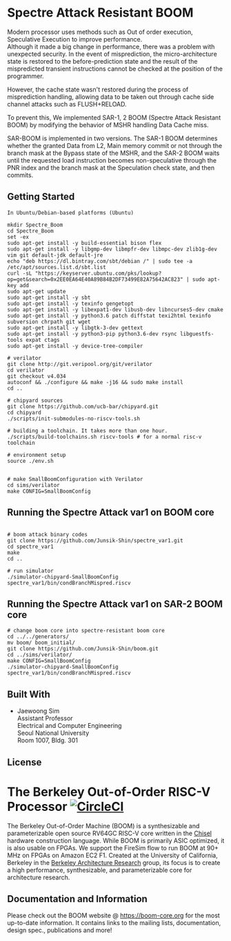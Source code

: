 # Spectre Attack Resistant BOOM

Modern processor uses methods such as Out of order execution, Speculative Execution to improve performance. <br/>
Although it made a big change in performance, there was a problem with unexpected security. 
In the event of misprediction, the micro-architecture state is restored to the before-prediction state and the result of the mispredicted transient instructions cannot be checked at the position of the programmer.

However, the cache state wasn't restored during the process of misprediction handling, allowing data to be taken out through cache side channel attacks such as FLUSH+RELOAD.

To prevent this, We implemented SAR-1, 2 BOOM (Spectre Attack Resistant BOOM) by modifying the behavior of MSHR handling Data Cache miss. 

SAR-BOOM is implemented in two versions.
The SAR-1 BOOM determines whether the granted Data from L2, Main memory commit or not through the branch mask at the Bypass state of the MSHR, and the SAR-2 BOOM waits until the requested load instruction becomes non-speculative through the PNR index and the branch mask at the Speculation check state, and then commits.


## Getting Started

```
In Ubuntu/Debian-based platforms (Ubuntu)

mkdir Spectre_Boom
cd Spectre_Boom
set -ex
sudo apt-get install -y build-essential bison flex
sudo apt-get install -y libgmp-dev libmpfr-dev libmpc-dev zlib1g-dev vim git default-jdk default-jre
echo "deb https://dl.bintray.com/sbt/debian /" | sudo tee -a /etc/apt/sources.list.d/sbt.list
curl -sL "https://keyserver.ubuntu.com/pks/lookup?op=get&search=0x2EE0EA64E40A89B84B2DF73499E82A75642AC823" | sudo apt-key add
sudo apt-get update
sudo apt-get install -y sbt
sudo apt-get install -y texinfo gengetopt
sudo apt-get install -y libexpat1-dev libusb-dev libncurses5-dev cmake
sudo apt-get install -y python3.6 patch diffstat texi2html texinfo subversion chrpath git wget
sudo apt-get install -y libgtk-3-dev gettext
sudo apt-get install -y python3-pip python3.6-dev rsync libguestfs-tools expat ctags
sudo apt-get install -y device-tree-compiler

# verilator
git clone http://git.veripool.org/git/verilator
cd verilator
git checkout v4.034
autoconf && ./configure && make -j16 && sudo make install
cd ..

# chipyard sources
git clone https://github.com/ucb-bar/chipyard.git
cd chipyard
./scripts/init-submodules-no-riscv-tools.sh

# building a toolchain. It takes more than one hour.
./scripts/build-toolchains.sh riscv-tools # for a normal risc-v toolchain

# environment setup 
source ./env.sh


# make SmallBoomConfiguration with Verilator
cd sims/verilator
make CONFIG=SmallBoomConfig

```


## Running the Spectre Attack var1 on BOOM core


```

# boom attack binary codes
git clone https://github.com/Junsik-Shin/spectre_var1.git
cd spectre_var1
make
cd ..

# run simulator
./simulator-chipyard-SmallBoomConfig spectre_var1/bin/condBranchMispred.riscv

```

## Running the Spectre Attack var1 on SAR-2 BOOM core

```
# change boom core into spectre-resistant boom core
cd ../../generators/
mv boom/ boom_initial/
git clone https://github.com/Junsik-Shin/boom.git
cd ../sims/verilator/
make CONFIG=SmallBoomConfig
./simulator-chipyard-SmallBoomConfig spectre_var1/bin/condBranchMispred.riscv

```



## Built With

* Jaewoong Sim <br />
Assistant Professor <br />
Electrical and Computer Engineering <br />
Seoul National University <br />
Room 1007, Bldg. 301 <br />


## License

The Berkeley Out-of-Order RISC-V Processor [![CircleCI](https://circleci.com/gh/riscv-boom/riscv-boom.svg?style=svg)](https://circleci.com/gh/riscv-boom/riscv-boom)
====================================================================================================================================================================

The Berkeley Out-of-Order Machine (BOOM) is a synthesizable and parameterizable open source RV64GC RISC-V core written in the
[Chisel](https://chisel.eecs.berkeley.edu/) hardware construction language. While BOOM is primarily ASIC optimized, it is also usable on FPGAs.
We support the FireSim flow to run BOOM at 90+ MHz on FPGAs on Amazon EC2 F1. Created at the University of California,
Berkeley in the [Berkeley Architecture Research](https://bar.eecs.berkeley.edu/) group, its focus is to create a high
performance, synthesizable, and parameterizable core for architecture research.

## Documentation and Information

Please check out the BOOM website @ https://boom-core.org for the most up-to-date information.
It contains links to the mailing lists, documentation, design spec., publications and more!
